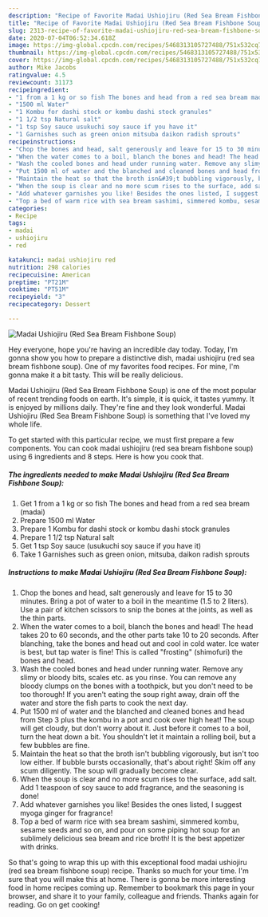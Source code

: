 ```yaml
---
description: "Recipe of Favorite Madai Ushiojiru (Red Sea Bream Fishbone Soup)"
title: "Recipe of Favorite Madai Ushiojiru (Red Sea Bream Fishbone Soup)"
slug: 2313-recipe-of-favorite-madai-ushiojiru-red-sea-bream-fishbone-soup
date: 2020-07-04T06:52:34.618Z
image: https://img-global.cpcdn.com/recipes/5468313105727488/751x532cq70/madai-ushiojiru-red-sea-bream-fishbone-soup-recipe-main-photo.jpg
thumbnail: https://img-global.cpcdn.com/recipes/5468313105727488/751x532cq70/madai-ushiojiru-red-sea-bream-fishbone-soup-recipe-main-photo.jpg
cover: https://img-global.cpcdn.com/recipes/5468313105727488/751x532cq70/madai-ushiojiru-red-sea-bream-fishbone-soup-recipe-main-photo.jpg
author: Mike Jacobs
ratingvalue: 4.5
reviewcount: 31173
recipeingredient:
- "1 from a 1 kg or so fish The bones and head from a red sea bream madai"
- "1500 ml Water"
- "1 Kombu for dashi stock or kombu dashi stock granules"
- "1 1/2 tsp Natural salt"
- "1 tsp Soy sauce usukuchi soy sauce if you have it"
- "1 Garnishes such as green onion mitsuba daikon radish sprouts"
recipeinstructions:
- "Chop the bones and head, salt generously and leave for 15 to 30 minutes. Bring a pot of water to a boil in the meantime (1.5 to 2 liters). Use a pair of kitchen scissors to snip the bones at the joints, as well as the thin parts."
- "When the water comes to a boil, blanch the bones and head! The head takes 20 to 60 seconds, and the other parts take 10 to 20 seconds. After blanching, take the bones and head out and cool in cold water. Ice water is best, but tap water is fine! This is called &#34;frosting&#34; (shimofuri) the bones and head."
- "Wash the cooled bones and head under running water. Remove any slimy or bloody bits, scales etc. as you rinse. You can remove any bloody clumps on the bones with a toothpick, but you don&#39;t need to be too thorough! If you aren&#39;t eating the soup right away, drain off the water and store the fish parts to cook the next day."
- "Put 1500 ml of water and the blanched and cleaned bones and head from Step 3 plus the kombu in a pot and cook over high heat! The soup will get cloudy, but don&#39;t worry about it. Just before it comes to a boil, turn the heat down a bit. You shouldn&#39;t let it maintain a rolling boil, but a few bubbles are fine."
- "Maintain the heat so that the broth isn&#39;t bubbling vigorously, but isn&#39;t too low either. If bubble bursts occasionally, that&#39;s about right! Skim off any scum diligently. The soup will gradually become clear."
- "When the soup is clear and no more scum rises to the surface, add salt. Add 1 teaspoon of soy sauce to add fragrance, and the seasoning is done!"
- "Add whatever garnishes you like! Besides the ones listed, I suggest myoga ginger for fragrance!"
- "Top a bed of warm rice with sea bream sashimi, simmered kombu, sesame seeds and so on, and pour on some piping hot soup for an sublimely delicious sea bream and rice broth! It is the best appetizer with drinks."
categories:
- Recipe
tags:
- madai
- ushiojiru
- red

katakunci: madai ushiojiru red 
nutrition: 298 calories
recipecuisine: American
preptime: "PT21M"
cooktime: "PT51M"
recipeyield: "3"
recipecategory: Dessert

---
```



![Madai Ushiojiru (Red Sea Bream Fishbone Soup)](https://img-global.cpcdn.com/recipes/5468313105727488/751x532cq70/madai-ushiojiru-red-sea-bream-fishbone-soup-recipe-main-photo.jpg)

Hey everyone, hope you're having an incredible day today. Today, I'm gonna show you how to prepare a distinctive dish, madai ushiojiru (red sea bream fishbone soup). One of my favorites food recipes. For mine, I'm gonna make it a bit tasty. This will be really delicious.

Madai Ushiojiru (Red Sea Bream Fishbone Soup) is one of the most popular of recent trending foods on earth. It's simple, it is quick, it tastes yummy. It is enjoyed by millions daily. They're fine and they look wonderful. Madai Ushiojiru (Red Sea Bream Fishbone Soup) is something that I've loved my whole life.




To get started with this particular recipe, we must first prepare a few components. You can cook madai ushiojiru (red sea bream fishbone soup) using 6 ingredients and 8 steps. Here is how you cook that.

<!--inarticleads1-->

##### The ingredients needed to make Madai Ushiojiru (Red Sea Bream Fishbone Soup):

1. Get 1 from a 1 kg or so fish The bones and head from a red sea bream (madai)
1. Prepare 1500 ml Water
1. Prepare 1 Kombu for dashi stock or kombu dashi stock granules
1. Prepare 1 1/2 tsp Natural salt
1. Get 1 tsp Soy sauce (usukuchi soy sauce if you have it)
1. Take 1 Garnishes such as green onion, mitsuba, daikon radish sprouts




<!--inarticleads2-->

##### Instructions to make Madai Ushiojiru (Red Sea Bream Fishbone Soup):

1. Chop the bones and head, salt generously and leave for 15 to 30 minutes. Bring a pot of water to a boil in the meantime (1.5 to 2 liters). Use a pair of kitchen scissors to snip the bones at the joints, as well as the thin parts.
1. When the water comes to a boil, blanch the bones and head! The head takes 20 to 60 seconds, and the other parts take 10 to 20 seconds. After blanching, take the bones and head out and cool in cold water. Ice water is best, but tap water is fine! This is called &#34;frosting&#34; (shimofuri) the bones and head.
1. Wash the cooled bones and head under running water. Remove any slimy or bloody bits, scales etc. as you rinse. You can remove any bloody clumps on the bones with a toothpick, but you don&#39;t need to be too thorough! If you aren&#39;t eating the soup right away, drain off the water and store the fish parts to cook the next day.
1. Put 1500 ml of water and the blanched and cleaned bones and head from Step 3 plus the kombu in a pot and cook over high heat! The soup will get cloudy, but don&#39;t worry about it. Just before it comes to a boil, turn the heat down a bit. You shouldn&#39;t let it maintain a rolling boil, but a few bubbles are fine.
1. Maintain the heat so that the broth isn&#39;t bubbling vigorously, but isn&#39;t too low either. If bubble bursts occasionally, that&#39;s about right! Skim off any scum diligently. The soup will gradually become clear.
1. When the soup is clear and no more scum rises to the surface, add salt. Add 1 teaspoon of soy sauce to add fragrance, and the seasoning is done!
1. Add whatever garnishes you like! Besides the ones listed, I suggest myoga ginger for fragrance!
1. Top a bed of warm rice with sea bream sashimi, simmered kombu, sesame seeds and so on, and pour on some piping hot soup for an sublimely delicious sea bream and rice broth! It is the best appetizer with drinks.




So that's going to wrap this up with this exceptional food madai ushiojiru (red sea bream fishbone soup) recipe. Thanks so much for your time. I'm sure that you will make this at home. There is gonna be more interesting food in home recipes coming up. Remember to bookmark this page in your browser, and share it to your family, colleague and friends. Thanks again for reading. Go on get cooking!
